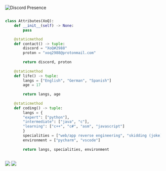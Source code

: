 
![Discord Presence](https://lanyard.cnrad.dev/api/614815221399158854)


```python

class Attributes(XoQ):
    def __init__(self) -> None:
        pass

    @staticmethod
    def contact() -> tuple:
        discord = "XoQ#2988"
        proton = "xoq2988@protonmail.com"
    
        return discord, proton
    
    @staticmethod
    def life() -> tuple:
        langs = ["English", "German", "Spanish"]
        age = 17
        
        return langs, age
    
    @staticmethod
    def coding() -> tuple:
        langs = {
        "expert": ["python"],
        "intermediate": ["java", "c"],
        "learning": ["c++", "c#", "asm", "javascript"]
        }
        specialities = ["web/app reverse engineering", "skidding (joke)"]
        environment = ["pycharm", "vscode"]
    
        return langs, specialities, environment

```
##
<img style="text-align: center;" src="https://skillicons.dev/icons?i=c,cs,html,css,js,discord,bots">
<img style="text-align: center;" src="https://skillicons.dev/icons?i=python,java,raspberrypi,linux,github,vscode,vim">

<p align="center">
    <img alt="" src=https://github-readme-stats.vercel.app/api?username=xoq2988&show_icons=true&theme=dark&custom_title=XoQ's+Github+Stats>
</p>
